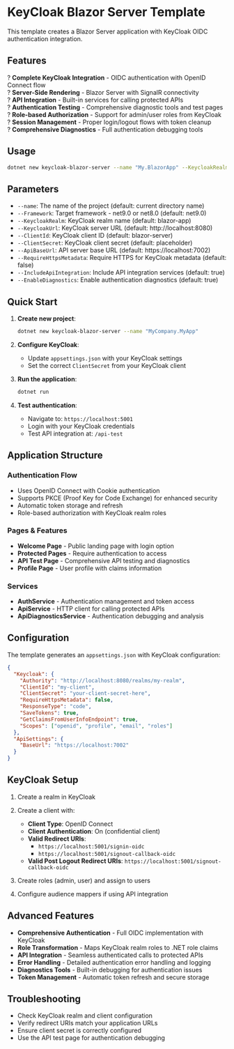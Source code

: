# KeyCloak Blazor Server Template

This template creates a Blazor Server application with KeyCloak OIDC authentication integration.

## Features

? **Complete KeyCloak Integration** - OIDC authentication with OpenID Connect flow  
? **Server-Side Rendering** - Blazor Server with SignalR connectivity  
? **API Integration** - Built-in services for calling protected APIs  
? **Authentication Testing** - Comprehensive diagnostic tools and test pages  
? **Role-based Authorization** - Support for admin/user roles from KeyCloak  
? **Session Management** - Proper login/logout flows with token cleanup  
? **Comprehensive Diagnostics** - Full authentication debugging tools  

## Usage

```bash
dotnet new keycloak-blazor-server --name "My.BlazorApp" --KeycloakRealm "my-realm" --ClientId "my-client"
```

## Parameters

- `--name`: The name of the project (default: current directory name)
- `--Framework`: Target framework - net9.0 or net8.0 (default: net9.0)
- `--KeycloakRealm`: KeyCloak realm name (default: blazor-app)
- `--KeycloakUrl`: KeyCloak server URL (default: http://localhost:8080)
- `--ClientId`: KeyCloak client ID (default: blazor-server)
- `--ClientSecret`: KeyCloak client secret (default: placeholder)
- `--ApiBaseUrl`: API server base URL (default: https://localhost:7002)
- `--RequireHttpsMetadata`: Require HTTPS for KeyCloak metadata (default: false)
- `--IncludeApiIntegration`: Include API integration services (default: true)
- `--EnableDiagnostics`: Enable authentication diagnostics (default: true)

## Quick Start

1. **Create new project**:
   ```bash
   dotnet new keycloak-blazor-server --name "MyCompany.MyApp"
   ```

2. **Configure KeyCloak**:
   - Update `appsettings.json` with your KeyCloak settings
   - Set the correct `ClientSecret` from your KeyCloak client

3. **Run the application**:
   ```bash
   dotnet run
   ```

4. **Test authentication**:
   - Navigate to: `https://localhost:5001`
   - Login with your KeyCloak credentials
   - Test API integration at: `/api-test`

## Application Structure

### Authentication Flow
- Uses OpenID Connect with Cookie authentication
- Supports PKCE (Proof Key for Code Exchange) for enhanced security
- Automatic token storage and refresh
- Role-based authorization with KeyCloak realm roles

### Pages & Features
- **Welcome Page** - Public landing page with login option
- **Protected Pages** - Require authentication to access
- **API Test Page** - Comprehensive API testing and diagnostics
- **Profile Page** - User profile with claims information

### Services
- **AuthService** - Authentication management and token access
- **ApiService** - HTTP client for calling protected APIs
- **ApiDiagnosticsService** - Authentication debugging and analysis

## Configuration

The template generates an `appsettings.json` with KeyCloak configuration:

```json
{
  "Keycloak": {
    "Authority": "http://localhost:8080/realms/my-realm",
    "ClientId": "my-client",
    "ClientSecret": "your-client-secret-here",
    "RequireHttpsMetadata": false,
    "ResponseType": "code",
    "SaveTokens": true,
    "GetClaimsFromUserInfoEndpoint": true,
    "Scopes": ["openid", "profile", "email", "roles"]
  },
  "ApiSettings": {
    "BaseUrl": "https://localhost:7002"
  }
}
```

## KeyCloak Setup

1. Create a realm in KeyCloak
2. Create a client with:
   - **Client Type**: OpenID Connect
   - **Client Authentication**: On (confidential client)
   - **Valid Redirect URIs**: 
     - `https://localhost:5001/signin-oidc`
     - `https://localhost:5001/signout-callback-oidc`
   - **Valid Post Logout Redirect URIs**: `https://localhost:5001/signout-callback-oidc`

3. Create roles (admin, user) and assign to users
4. Configure audience mappers if using API integration

## Advanced Features

- **Comprehensive Authentication** - Full OIDC implementation with KeyCloak
- **Role Transformation** - Maps KeyCloak realm roles to .NET role claims
- **API Integration** - Seamless authenticated calls to protected APIs
- **Error Handling** - Detailed authentication error handling and logging
- **Diagnostics Tools** - Built-in debugging for authentication issues
- **Token Management** - Automatic token refresh and secure storage

## Troubleshooting

- Check KeyCloak realm and client configuration
- Verify redirect URIs match your application URLs
- Ensure client secret is correctly configured
- Use the API test page for authentication debugging